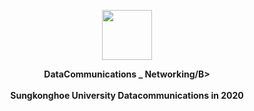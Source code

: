 <p align="center">
         <a href="https://github.com/Hwan0808/Database_Study" target="_self"><img src="https://user-images.githubusercontent.com/57865037/113464764-374a6a00-946a-11eb-8c93-8eec99288590.png" width="80px" height="80px"></img></a>
         
<p align="center"> 
         <B>DataCommunications _ Networking/B><br><br>
         Sungkonghoe University Datacommunications in 2020 
</p>


